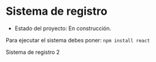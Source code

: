 <h1>Sistema de registro</h1>

- Estado del proyecto: En construcción.

Para ejecutar el sistema debes poner:
```npm install react```


Sistema de registro 2
